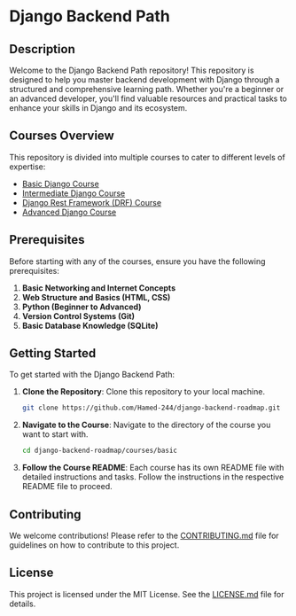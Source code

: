 # Django Backend Path

## Description

Welcome to the Django Backend Path repository! This repository is designed to help you master backend development with Django through a structured and comprehensive learning path. Whether you're a beginner or an advanced developer, you'll find valuable resources and practical tasks to enhance your skills in Django and its ecosystem.

## Courses Overview

This repository is divided into multiple courses to cater to different levels of expertise:

- [Basic Django Course](./courses/basic/README.md)
- [Intermediate Django Course](./courses/intermediate/README.md)
- [Django Rest Framework (DRF) Course](./courses/drf/README.md)
- [Advanced Django Course](./courses/advanced/README.md)

## Prerequisites

Before starting with any of the courses, ensure you have the following prerequisites:

1. **Basic Networking and Internet Concepts**
2. **Web Structure and Basics (HTML, CSS)**
3. **Python (Beginner to Advanced)**
4. **Version Control Systems (Git)**
5. **Basic Database Knowledge (SQLite)**

## Getting Started

To get started with the Django Backend Path:

1. **Clone the Repository**: Clone this repository to your local machine.
    ```bash
    git clone https://github.com/Hamed-244/django-backend-roadmap.git
    ```

2. **Navigate to the Course**: Navigate to the directory of the course you want to start with.
    ```bash
    cd django-backend-roadmap/courses/basic
    ```

3. **Follow the Course README**: Each course has its own README file with detailed instructions and tasks. Follow the instructions in the respective README file to proceed.

## Contributing

We welcome contributions! Please refer to the [CONTRIBUTING.md](./CONTRIBUTING.md) file for guidelines on how to contribute to this project.

## License

This project is licensed under the MIT License. See the [LICENSE.md](./LICENSE.md) file for details.
